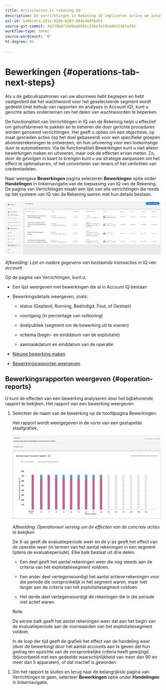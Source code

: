 ```yaml
---
title: Activiteiten in rekening-IQ
description: De verrichtingen in Rekening IQ impliceren acties om automatiserings en bulkverrichtingen op abonneerekeningen uit te voeren en hun gevolgen te volgen.
exl-id: ba6bceca-221c-42db-b207-804e4b9f6d54
source-git-commit: 40239b6715d8eab95bc2564fb19eb6832387ad3e
workflow-type: tm+mt
source-wordcount: '0'
ht-degree: 0%

---
```


# Bewerkingen {#operations-tab-next-steps}

Als u de gebruikspatronen van uw abonnees hebt begrepen en hebt vastgesteld dat het wachtwoord voor het geselecteerde segment wordt gedeeld (met behulp van rapporten en analyses in Account IQ), kunt u gerichte acties ondernemen om het delen van wachtwoorden te beperken.

De functionaliteit van Verrichtingen in IQ van de Rekening helpt u effectief om geloofsbrieven te pakken en te beheren die door gerichte procedures worden genoemd verrichtingen. Het geeft u opties om een objectieve, op maat gesneden acties (op het doel gebaseerd) voor een specifieke groepen abonneerekeningen te ontwerpen, en hun uitvoering voor een toekomstige duur te automatiseren. Via de functionaliteit Bewerkingen kunt u niet alleen bewerkingen maken en uitvoeren, maar ook de effecten ervan meten. Zo, door de gevolgen in kaart te brengen kunt u uw strategie aanpassen om het effect te optimaliseren, of het converteren van leners of het verlichten van credentiedelen.

Naar weergave **Bewerkingen** pagina selecteren **Bewerkingen** optie onder **Handelingen** in linkernavigatie van de toepassing van IQ van de Rekening. De pagina van Verrichtingen maakt een lijst van alle verrichtingen die reeds op het systeem van IQ van de Rekening samen met hun details bestaan.

![](assets/operations-page.png)

*Afbeelding: Lijst en nadere gegevens van bestaande transacties in IQ van account*

Op de pagina van Verrichtingen, kunt u:

* Een lijst weergeven met bewerkingen die al in Account IQ bestaan

* Bewerkingsdetails weergeven, zoals:

   * status (Gepland, Running, Beëindigd, Fout, of Gestopt)

   * voortgang (in percentage van voltooiing)

   * doelpubliek (segment om de bewerking uit te voeren)

   * schema (begin- en einddatum van de exploitatie)

   * aanmaakdatum en einddatum van de operatie

* [Nieuwe bewerking maken](/help/AccountIQ/operation-affecting-user-segment.md)

* [Bewerkingsrapporten weergeven](#operation-reports)

<!--* Search from the list of operations using Search field

* Stop an operation.

* Create a duplicate operation.

* [Configure columns of Operations details page](#configure-columns)-->

## Bewerkingsrapporten weergeven {#operation-reports}

U kunt de effecten van een bewerking analyseren door het bijbehorende rapport te bekijken. Het rapport van een bewerking weergeven:

1. Selecteer de naam van de bewerking op de hoofdpagina Bewerkingen.

   Het rapport wordt weergegeven in de vorm van een gestapelde staafgrafiek.

   ![](assets/operation-impact-report.png)

   *Afbeelding: Operationeel verslag om de effecten van de concrete acties te bekijken*

   De X-as geeft de evaluatieperiode weer en de y-as geeft het effect van de operatie weer (in termen van het aantal rekeningen in een segment tijdens de evaluatieperiode). Elke balk bestaat uit drie delen.

   * Een deel geeft het aantal rekeningen weer die nog steeds aan de criteria van het exploitatiesegment voldoen.

   * Een ander deel vertegenwoordigt het aantal actieve rekeningen voor die periode die oorspronkelijk in het segment waren, maar niet langer aan de criteria van het exploitatiesegment voldoen.

   * Het derde deel vertegenwoordigt de rekeningen die in die periode niet actief waren.
   >[!NOTE]
   >
   >De eerste balk geeft het aantal rekeningen weer dat aan het begin van de evaluatieperiode aan de voorwaarden van het exploitatiesegment voldoet.

   In de loop der tijd geeft de grafiek het effect van de handeling weer (door de bewerking) door het aantal accounts aan te geven dat hun gedrag ten opzichte van de oorspronkelijke criteria heeft gewijzigd (bijvoorbeeld met een gedeelde waarschijnlijkheid van meer dan 90 en meer dan 5 apparaten), of dat inactief is geworden.

<!--For example, in the above image the variable on the y-axis is number of accounts. Looking at the graph you can compare the number of accounts that are in the operations' segment versus the number of accounts that are outside the operations segment at a particular time (such as week 2nd of the operations evaluation period). Therefore, you can analyze how over the evaluation period do number of accounts vary within the operation segment and outside the segment.

So, if your operation was to send out warning emails to suspecting accounts, and accounts in operations segment were those with sharing probability more than 90 and using more than 5 devices to stream content, then in the beginning of the evaluation period accounts in segment are more than 17 thousand. This number changes over the evaluation period as shown in the graph, thereby indicating the impact of operation. Based on the evaluation, you can take remedial measures on suspecting accounts, or continue with the operation, or adjust your strategy for better outcomes to curb credential sharing.-->

1. Om het rapport te sluiten en terug naar de belangrijkste pagina van Verrichtingen te gaan, selecteer **Bewerkingen** optie onder **Handelingen** in linkernavigatie.

<!--

![](assets/operations-details.png)

*Figure: Operation details*
## Configure columns {#configure-columns}

You can select the icon to **Configure columns** on the top of the operations table.

![](assets/config-columns.png)

*Figure: Configure columns of Operations details page*-->